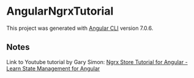 # AngularNgrxTutorial

This project was generated with [Angular CLI](https://github.com/angular/angular-cli) version 7.0.6.

## Notes

Link to Youtube tutorial by Gary Simon: [Ngrx Store Tutorial for Angular - Learn State Management for Angular](https://www.youtube.com/watch?v=9P5DTlg9oLc)